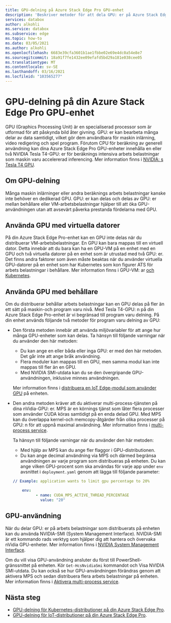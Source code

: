 ```yaml
---
title: GPU-delning på Azure Stack Edge Pro GPU-enhet
description: 'Beskriver metoder för att dela GPU: er på Azure Stack Edge Pro GPU-enhet.'
services: databox
author: alkohli
ms.service: databox
ms.subservice: edge
ms.topic: how-to
ms.date: 03/05/2021
ms.author: alkohli
ms.openlocfilehash: 6683e39cfa3601b1ae1fbbe02e69e4dc0a54e8e7
ms.sourcegitcommit: 18a91f7fe1432ee09efafd5bd29a181e038cee05
ms.translationtype: MT
ms.contentlocale: sv-SE
ms.lasthandoff: 03/16/2021
ms.locfileid: "103565277"
---
```

# <a name="gpu-sharing-on-your-azure-stack-edge-pro-gpu-device"></a>GPU-delning på din Azure Stack Edge Pro GPU-enhet

GPU (Graphics Processing Unit) är en specialiserad processor som är utformad för att påskynda bild åter givning. GPU: er kan bearbeta många delar av data samtidigt, vilket gör dem användbara för maskin inlärning, video redigering och spel program. Förutom CPU för beräkning av generell användning kan dina Azure Stack Edge Pro GPU-enheter innehålla en eller två NVIDIA Tesla T4-GPU: er för beräknings intensiva arbets belastningar som maskin varu accelererad inferencing. Mer information finns i [NVIDIA: s Tesla T4 GPU](https://www.nvidia.com/data-center/tesla-t4/).


## <a name="about-gpu-sharing"></a>Om GPU-delning

Många maskin inlärninger eller andra beräknings arbets belastningar kanske inte behöver en dedikerad GPU. GPU: er kan delas och delas av GPU: er mellan behållare eller VM-arbetsbelastningar hjälper till att öka GPU-användningen utan att avsevärt påverka prestanda fördelarna med GPU.  

## <a name="using-gpu-with-vms"></a>Använda GPU med virtuella datorer

På din Azure Stack Edge Pro-enhet kan en GPU inte delas när du distribuerar VM-arbetsbelastningar. En GPU kan bara mappas till en virtuell dator. Detta innebär att du bara kan ha en GPU-VM på en enhet med en GPU och två virtuella datorer på en enhet som är utrustad med två GPU: er. Det finns andra faktorer som även måste beaktas när du använder virtuella GPU-datorer på en enhet som har Kubernetes som kon figurer ATS för arbets belastningar i behållare. Mer information finns i GPU-VM: ar [och Kubernetes](azure-stack-edge-gpu-deploy-gpu-virtual-machine.md#gpu-vms-and-kubernetes).


## <a name="using-gpu-with-containers"></a>Använda GPU med behållare

Om du distribuerar behållar arbets belastningar kan en GPU delas på fler än ett sätt på maskin-och program varu nivå. Med Tesla T4-GPU: n på din Azure Stack Edge Pro-enhet är vi begränsad till program varu delning. På din enhet används följande två metoder för program varu delning av GPU: 

- Den första metoden innebär att använda miljövariabler för att ange hur många GPU-enheter som kan delas. Ta hänsyn till följande varningar när du använder den här metoden:

    - Du kan ange en eller båda eller inga GPU: er med den här metoden. Det går inte att ange bråk användning.
    - Flera moduler kan mappas till en GPU, men samma modul kan inte mappas till fler än en GPU.
    - Med NVIDIA SMI-utdata kan du se den övergripande GPU-användningen, inklusive minnes användningen.
    
    Mer information finns i [distribuera en IoT Edge-modul som använder GPU](azure-stack-edge-gpu-configure-gpu-modules.md) på enheten.

- Den andra metoden kräver att du aktiverar multi-process-tjänsten på dina nVidia-GPU: er. MPS är en körnings tjänst som låter flera processer som använder CUDA köras samtidigt på en enda delad GPU. Med MPS kan du överlappa kernel-och memcopy-åtgärder från olika processer på GPU: n för att uppnå maximal användning. Mer information finns i [multi-process service](https://docs.nvidia.com/deploy/pdf/CUDA_Multi_Process_Service_Overview.pdf).

    Ta hänsyn till följande varningar när du använder den här metoden:
    
    - Med hjälp av MPS kan du ange fler flaggor i GPU-distributionen.
    - Du kan ange decimal användning via MPS och därmed begränsa användningen av varje program som distribueras på enheten. Du kan ange vilken GPU-procent som ska användas för varje app under `env` avsnittet i `deployment.yaml` genom att lägga till följande parameter: 

    ```yml
    // Example: application wants to limit gpu percentage to 20%
    
        env:
              - name: CUDA_MPS_ACTIVE_THREAD_PERCENTAGE 
                value: "20"    
    ```

## <a name="gpu-utilization"></a>GPU-användning
 
När du delar GPU: er på arbets belastningar som distribuerats på enheten kan du använda NVIDIA-SMI (System Management Interface). NVIDIA-SMI är ett kommando rads verktyg som hjälper dig att hantera och övervaka nVidia GPU-enheter. Mer information finns i [NVIDIA System Management Interface](https://developer.nvidia.com/nvidia-system-management-interface).

Om du vill visa GPU-användning ansluter du först till PowerShell-gränssnittet på enheten. Kör `Get-HcsNvidiaSmi` kommandot och Visa NVIDIA SMI-utdata. Du kan också se hur GPU-användningen förändras genom att aktivera MPS och sedan distribuera flera arbets belastningar på enheten. Mer information finns i [Aktivera multi-process service](azure-stack-edge-gpu-connect-powershell-interface.md#enable-multi-process-service-mps).


## <a name="next-steps"></a>Nästa steg

- [GPU-delning för Kubernetes-distributioner på din Azure Stack Edge Pro](azure-stack-edge-gpu-deploy-kubernetes-gpu-sharing.md).
- [GPU-delning för IoT-distributioner på din Azure Stack Edge Pro](azure-stack-edge-gpu-deploy-iot-edge-gpu-sharing.md).
